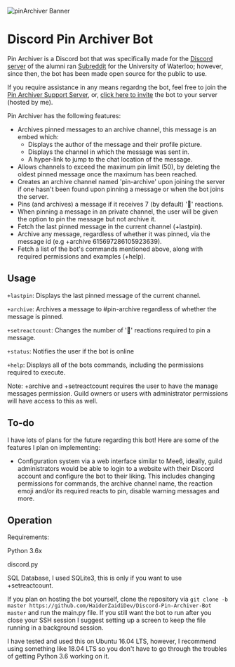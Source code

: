 ![pinArchiver Banner](https://i.imgur.com/OhpJKc1.jpg)
# Discord Pin Archiver Bot
Pin Archiver is a Discord bot that was specifically made for the [Discord server](https://discord.gg/ZZFJhdr) of the alumni ran [Subreddit](https://www.reddit.com/r/uwaterloo/) for the University of Waterloo; however, since then, the bot has been made open source for the public to use. 

If you require assistance in any means regardng the bot, feel free to join the [Pin Archiver Support Server](https://discord.gg/jY9xADW), or, [click here to invite](https://discordapp.com/oauth2/authorize?client_id=533383387763965982&permissions=268823632&scope=bot) the bot to your server (hosted by me).

Pin Archiver has the following features:
- Archives pinned messages to an archive channel, this message is an embed which:
  - Displays the author of the message and their profile picture.
  - Displays the channel in which the message was sent in.
  - A hyper-link to jump to the chat location of the message.
- Allows channels to exceed the maximum pin limit (50), by deleting the oldest pinned message once the maximum has been reached.
- Creates an archive channel named 'pin-archive' upon joining the server if one hasn't been found upon pinning a message or when the bot joins the server.
- Pins (and archives) a message if it receives 7 (by default) '📌' reactions.
- When pinning a message in an private channel, the user will be given the option to pin the message but not archive it.
- Fetch the last pinned message in the current channel (+lastpin).
- Archive any message, regardless of whether it was pinned, via the message id (e.g +archive 615697286105923639).
- Fetch a list of the bot's commands mentioned above, along with required permissions and examples (+help). 

## Usage
`+lastpin`: Displays the last pinned message of the current channel. 

`+archive`: Archives a message to #pin-archive regardless of whether the message is pinned. 

`+setreactcount`: Changes the number of '📌' reactions required to pin a message.

`+status`: Notifies the user if the bot is online

`+help`: Displays all of the bots commands, including the permissions required to execute.

Note: +archive and +setreactcount requires the user to have the manage messages permission. Guild owners or users with administrator permissions will have access to this as well.

## To-do
I have lots of plans for the future regarding this bot! Here are some of the features I plan on implementing:
* Configuration system via a web interface similar to Mee6, ideally, guild administrators would be able to login to a website with their Discord account and configure the bot to their liking. This includes changing permissions for commands, the archive channel name, the reaction emoji and/or its required reacts to pin, disable warning messages and more. 


## Operation
Requirements:

   Python 3.6x 
   
   discord.py
   
   SQL Database, I used SQLite3, this is only if you want to use +setreactcount. 

If you plan on hosting the bot yourself, clone the repository via `git clone -b master https://github.com/HaiderZaidiDev/Discord-Pin-Archiver-Bot master` and run the main.py file. If you still want the bot to run after you close your SSH session I suggest setting up a screen to keep the file running in a background session. 

I have tested and used this on Ubuntu 16.04 LTS, however, I recommend using something like 18.04 LTS so you don't have to go through the troubles of getting Python 3.6 working on it. 


   

